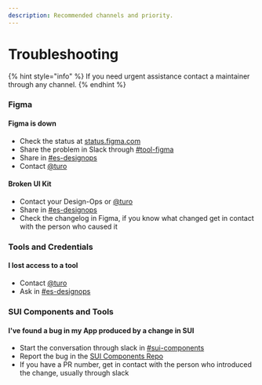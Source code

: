 ```yaml
---
description: Recommended channels and priority.
---
```


# Troubleshooting

{% hint style="info" %}
If you need urgent assistance contact a maintainer through any channel.
{% endhint %}

### Figma

#### Figma is down

- Check the status at [status.figma.com](https://status.figma.com/)
- Share the problem in Slack through [#tool-figma](https://adevinta.slack.com/archives/C01M4VBS744)
- Share in [#es-designops](https://adevinta.slack.com/archives/G01ETB0PNMC)
- Contact [@turo](https://adevinta.slack.com/archives/D017VLGFLMV)

#### Broken UI Kit

- Contact your Design-Ops or [@turo](https://adevinta.slack.com/archives/D017VLGFLMV)
- Share in [#es-designops](https://adevinta.slack.com/archives/G01ETB0PNMC)
- Check the changelog in Figma, if you know what changed get in contact with the person who caused it

### Tools and Credentials

#### I lost access to a tool

- Contact [@turo](https://adevinta.slack.com/archives/D017VLGFLMV)
- Ask in [#es-designops](https://adevinta.slack.com/archives/G01ETB0PNMC)

### SUI Components and Tools

#### I've found a bug in my App produced by a change in SUI

- Start the conversation through slack in [#sui-components](https://adevinta.slack.com/archives/C018Q6WBJ85)
- Report the bug in the [SUI Components Repo](https://github.com/SUI-Components/sui-components/issues/new?template=report-a-bug---issue.md)
- If you have a PR number, get in contact with the person who introduced the change, usually through slack